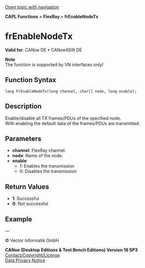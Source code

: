 [Open topic with navigation](../../../../../CANoeDEFamily.htm#Topics/CAPLFunctions/FlexRay/Functions/CAPLfunctionFREnableNodeTx.md)

**CAPL Functions** » **FlexRay** » **frEnableNodeTx**

# frEnableNodeTx

**Valid for**: CANoe DE • CANoe4SW DE

**Note**  
The function is supported by VN interfaces only!

## Function Syntax

```plaintext
long FrEnableNodeTx(long channel, char[] node, long enable);
```

## Description

Enable/disable all TX frames/PDUs of the specified node.  
With enabling the default data of the frames/PDUs are transmitted.

## Parameters

- **channel**: FlexRay channel.
- **node**: Name of the node.
- **enable**: 
  - 1: Enables the transmission
  - 0: Disables the transmission

## Return Values

- **1**: Successful
- **0**: Not successful

## Example

—

© Vector Informatik GmbH

**CANoe (Desktop Editions & Test Bench Editions) Version 18 SP3**  
[Contact/Copyright/License](../../../Shared/ContactCopyrightLicense.md)  
[Data Privacy Notice](https://www.vector.com/int/en/company/get-info/privacy-policy/)